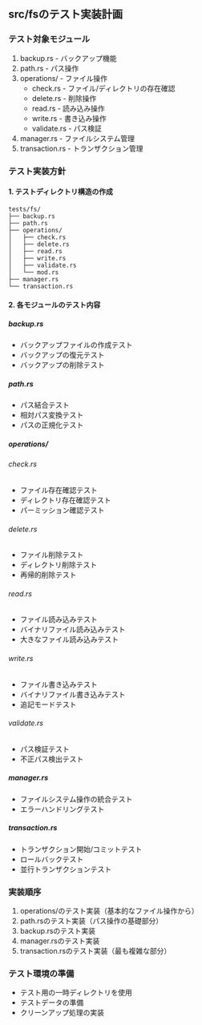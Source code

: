 ## src/fsのテスト実装計画

### テスト対象モジュール
1. backup.rs - バックアップ機能
2. path.rs - パス操作
3. operations/ - ファイル操作
   - check.rs - ファイル/ディレクトリの存在確認
   - delete.rs - 削除操作
   - read.rs - 読み込み操作
   - write.rs - 書き込み操作
   - validate.rs - パス検証
4. manager.rs - ファイルシステム管理
5. transaction.rs - トランザクション管理

### テスト実装方針

#### 1. テストディレクトリ構造の作成
```
tests/fs/
├── backup.rs
├── path.rs
├── operations/
│   ├── check.rs
│   ├── delete.rs
│   ├── read.rs
│   ├── write.rs
│   ├── validate.rs
│   └── mod.rs
├── manager.rs
└── transaction.rs
```

#### 2. 各モジュールのテスト内容

##### backup.rs
- バックアップファイルの作成テスト
- バックアップの復元テスト
- バックアップの削除テスト

##### path.rs
- パス結合テスト
- 相対パス変換テスト
- パスの正規化テスト

##### operations/
###### check.rs
- ファイル存在確認テスト
- ディレクトリ存在確認テスト
- パーミッション確認テスト

###### delete.rs
- ファイル削除テスト
- ディレクトリ削除テスト
- 再帰的削除テスト

###### read.rs
- ファイル読み込みテスト
- バイナリファイル読み込みテスト
- 大きなファイル読み込みテスト

###### write.rs
- ファイル書き込みテスト
- バイナリファイル書き込みテスト
- 追記モードテスト

###### validate.rs
- パス検証テスト
- 不正パス検出テスト

##### manager.rs
- ファイルシステム操作の統合テスト
- エラーハンドリングテスト

##### transaction.rs
- トランザクション開始/コミットテスト
- ロールバックテスト
- 並行トランザクションテスト

### 実装順序
1. operations/のテスト実装（基本的なファイル操作から）
2. path.rsのテスト実装（パス操作の基礎部分）
3. backup.rsのテスト実装
4. manager.rsのテスト実装
5. transaction.rsのテスト実装（最も複雑な部分）

### テスト環境の準備
- テスト用の一時ディレクトリを使用
- テストデータの準備
- クリーンアップ処理の実装 